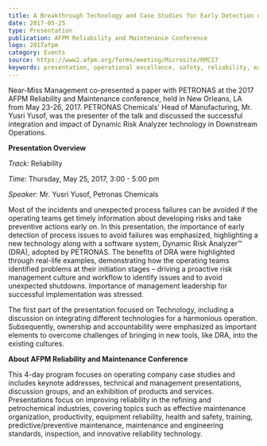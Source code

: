```yaml
---
title: A Breakthrough Technology and Case Studies for Early Detection of Process Risks
date: 2017-05-25
type: Presentation
publication: AFPM Reliability and Maintenance Conference
logo: 2017afpm
category: Events
source: https://www2.afpm.org/forms/meeting/Microsite/RMC17
keywords: presentation, operational excellence, safety, reliability, early detection, proactive risk management
---
```

Near-Miss Management co-presented a paper with PETRONAS at the 2017 AFPM Reliability and Maintenance conference, held in New Orleans, LA from May 23-26, 2017. PETRONAS Chemicals' Head of Manufacturing, Mr. Yusri Yusof, was the presenter of the talk and discussed the successful integration and impact of Dynamic Risk Analyzer technology in Downstream Operations.    

**Presentation Overview**

*Track:* Reliability

*Time:* Thursday, May 25, 2017, 3:00 - 5:00 pm

*Speaker:* Mr. Yusri Yusof, Petronas Chemicals 

Most of the incidents and unexpected process failures can be avoided if the operating teams get timely information about developing risks and take preventive actions early on. In this presentation, the importance of early detection of process issues to avoid failures was emphasized, highlighting a new technology along with a software system, Dynamic Risk Analyzer&trade; (DRA), adopted by PETRONAS. The benefits of DRA were highlighted through real-life examples, demonstrating how the operating teams identified problems at their initiation stages – driving a proactive risk management culture and workflow to identify issues and to avoid unexpected shutdowns.  Importance of management leadership for successful implementation was stressed. 

The first part of the presentation focused on Technology, including a discussion on integrating different technologies for a harmonious operation. Subsequently, ownership and accountability were emphasized as important elements to overcome challenges of bringing in new tools, like DRA, into the existing cultures. 


**About AFPM Reliability and Maintenance Conference**

This 4-day program focuses on operating company case studies and includes keynote addresses, technical and management presentations, discussion groups, and an exhibition of products and services. Presentations focus on improving reliability in the refining and petrochemical industries, covering topics such as effective maintenance organization, productivity, equipment reliability, health and safety, training, predictive/preventive maintenance, maintenance and engineering standards, inspection, and innovative reliability technology.

